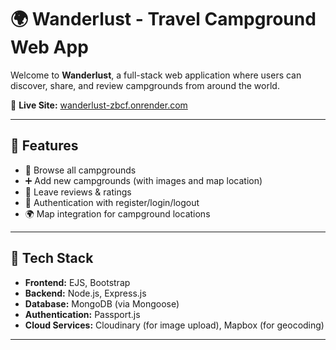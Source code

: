 # 🌍 Wanderlust - Travel Campground Web App

Welcome to **Wanderlust**, a full-stack web application where users can discover, share, and review campgrounds from around the world.

🔗 **Live Site:** [wanderlust-zbcf.onrender.com](https://wanderlust-zbcf.onrender.com)

---

## 📸 Features

- 🧭 Browse all campgrounds
- ➕ Add new campgrounds (with images and map location)
- 📝 Leave reviews & ratings
- 🔐 Authentication with register/login/logout
- 🌍 Map integration for campground locations

---

## 🚀 Tech Stack

- **Frontend:** EJS, Bootstrap
- **Backend:** Node.js, Express.js
- **Database:** MongoDB (via Mongoose)
- **Authentication:** Passport.js
- **Cloud Services:** Cloudinary (for image upload), Mapbox (for geocoding)

---